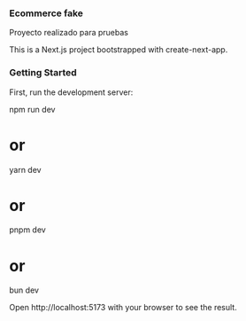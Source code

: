### Ecommerce fake

Proyecto realizado para pruebas 

This is a Next.js project bootstrapped with create-next-app.

### Getting Started
First, run the development server:

npm run dev
# or
yarn dev
# or
pnpm dev
# or
bun dev

Open http://localhost:5173 with your browser to see the result.
